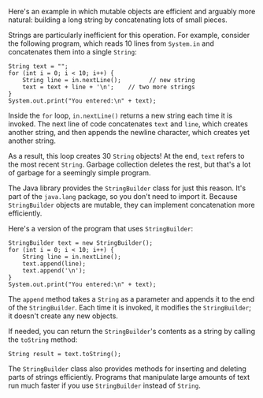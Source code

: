 Here's an example in which mutable objects are efficient and arguably more natural: building a long string by concatenating lots of small pieces.

Strings are particularly inefficient for this operation. For example, consider the following program, which reads 10 lines from `System.in` and concatenates them into a single `String`:

```code
String text = "";
for (int i = 0; i < 10; i++) {
    String line = in.nextLine();        // new string
    text = text + line + '\n';    // two more strings
}
System.out.print("You entered:\n" + text);
```

Inside the `for` loop, `in.nextLine()` returns a new string each time it is invoked. The next line of code concatenates `text` and `line`, which creates another string, and then appends the newline character, which creates yet another string.

As a result, this loop creates 30 `String` objects! At the end, `text` refers to the most recent `String`. Garbage collection deletes the rest, but that's a lot of garbage for a seemingly simple program.


The Java library provides the `StringBuilder` class for just this reason. It's part of the `java.lang` package, so you don't need to import it. Because `StringBuilder` objects are mutable, they can implement concatenation more efficiently.

Here's a version of the program that uses `StringBuilder`:

```code
StringBuilder text = new StringBuilder();
for (int i = 0; i < 10; i++) {
    String line = in.nextLine();
    text.append(line);
    text.append('\n');
}
System.out.print("You entered:\n" + text);
```

The `append` method takes a `String` as a parameter and appends it to the end of the `StringBuilder`. Each time it is invoked, it modifies the `StringBuilder`; it doesn't create any new objects.

If needed, you can return the `StringBuilder`'s contents as a string by calling the `toString` method:

```code
String result = text.toString();
```

The `StringBuilder` class also provides methods for inserting and deleting parts of strings efficiently. Programs that manipulate large amounts of text run much faster if you use `StringBuilder` instead of `String`.